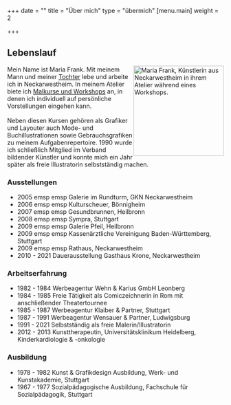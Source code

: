 +++
date = ""
title = "Über mich"
type = "übermich"
[menu.main]
weight = 2

+++
## Lebenslauf
<p>
<img src="/images/about.jpg" alt="Maria Frank, Künstlerin aus Neckarwestheim in ihrem Atelier während eines Workshops." style="float:right;width:auto;height:210px;">


Mein Name ist Maria Frank. Mit meinem Mann und meiner <a href="https://www.facebook.com/ArtCommissionsSabrinaFrank/?hc_ref=ARR9arXFIz3T4Er-GgksNx6qDZwJypIJJEXeZtxddSoqpGK_FbNH8HO1ToS0nVWu1iU&fref=nf" title="Weiterleitung zu der externen Facebook-Seite für Auftragsarbeiten (Bleistiftzeichnungen) von Sabrina Frank">Tochter</a> lebe und arbeite ich in Neckarwestheim. In meinem Atelier biete ich <a href="https://www.lesarts-mariafrank.de/service/workshops/" title="Weiterleitung zu den Angeboten &ldquo;Malkurse und Workshops&rdquo; dieser Website">Malkurse und Workshops</a> an, in denen ich individuell auf persönliche Vorstellungen eingehen kann.
<br>
<br>
Neben diesen Kursen gehören als Grafiker und Layouter auch Mode- und Buchillustrationen sowie Gebrauchsgrafiken zu meinem Aufgabenrepertoire. 1990 wurde ich schließlich Mitglied im Verband bildender Künstler und konnte mich ein Jahr später als freie Illustratorin selbstständig machen.
</p>

### Ausstellungen

* 2005 emsp emsp Galerie im Rundturm, GKN Neckarwestheim
* 2006 emsp emsp Kulturscheuer, Bönnigheim
* 2007 emsp emsp Gesundbrunnen, Heilbronn
* 2008 emsp emsp Sympra, Stuttgart
* 2009 emsp emsp Galerie Pfeil, Heilbronn
* 2009 emsp emsp Kassenärztliche Vereinigung Baden-Württemberg, Stuttgart
* 2009 emsp emsp Rathaus, Neckarwestheim
* 2010 - 2021 Dauerausstellung Gasthaus Krone, Neckarwestheim

### Arbeitserfahrung

* 1982 - 1984 Werbeagentur Wehn & Karius GmbH Leonberg
* 1984 - 1985 Freie Tätigkeit als Comiczeichnerin in Rom mit anschließender Theatertournee
* 1985 - 1987 Werbeagentur Klaiber & Partner, Stuttgart
* 1987 - 1991 Werbeagentur Wensauer & Partner, Ludwigsburg
* 1991 - 2021 Selbstständig als freie Malerin/Illustratorin
* 2012 - 2013 Kunsttherapeutin, Universitätsklinikum Heidelberg, Kinderkardiologie & -onkologie

### Ausbildung

* 1978 - 1982 Kunst & Grafikdesign Ausbildung, Werk- und Kunstakademie, Stuttgart
* 1967 - 1977 Sozialpädagogische Ausbildung, Fachschule für Sozialpädagogik, Stuttgart
